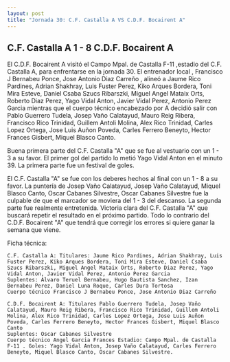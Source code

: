 ```yaml
--- 
layout: post 
title: "Jornada 30: C.F. Castalla A VS C.D.F. Bocairent A"
---
```


## C.F. Castalla A 1 - 8 C.D.F. Bocairent A

El C.D.F. Bocairent A visitó el Campo Mpal. de Castalla F-11   ,estadio del C.F. Castalla A, para enfrentarse en la jornada 30. El entrenador local , Francisco J Bernabeu Ponce, Jose Antonio Diaz Carreño , alineó a Jaume Rico Pardines, Adrian Shakhray, Luis Fuster Perez, Kiko Arques Bordera, Toni Mira Esteve, Daniel Csaba Szucs Ribarszki, Miguel Angel Mataix Orts, Roberto Diaz Perez, Yago Vidal Anton, Javier Vidal Perez, Antonio Perez Garcia mientras que el cuerpo técnico encabezado por A decidió salir con Pablo Guerrero Tudela, Josep Vaño Calatayud, Mauro Reig Ribera, Francisco Rico Trinidad, Guillem Antoli Molina, Alex Rico Trinidad, Carles Lopez Ortega, Jose Luis Auñon Poveda, Carles Ferrero Beneyto, Hector Frances Gisbert, Miquel Blasco Canto. 

Buena primera parte del C.F. Castalla "A" que se fue al vestuario con un 1 - 3 a su favor. El primer gol del partido lo metió Yago Vidal Anton en el minuto 39. La primera parte fue un festival de goles. 

El C.F. Castalla "A" se fue con los deberes hechos al final con un 1 - 8 a su favor. La puntería de  Josep Vaño Calatayud, Josep Vaño Calatayud, Miquel Blasco Canto, Oscar Cabanes Silvestre, Oscar Cabanes Silvestre  fue la culpable de que el marcador se moviera del 1 - 3 del descanso. La segunda parte fue realmente entretenida. Victoria clara del C.F. Castalla "A" que buscará repetir el resultado en el próximo partido. Todo lo contrario del C.D.F. Bocairent "A" que tendrá que corregir los errores si quiere ganar la semana que viene. 

Ficha técnica: 
    
    C.F. Castalla A: Titulares: Jaume Rico Pardines, Adrian Shakhray, Luis Fuster Perez, Kiko Arques Bordera, Toni Mira Esteve, Daniel Csaba Szucs Ribarszki, Miguel Angel Mataix Orts, Roberto Diaz Perez, Yago Vidal Anton, Javier Vidal Perez, Antonio Perez Garcia 
    Suplentes: Alvaro Teruel Bernabeu, Hugo Bautista Sanchez, Izan Bernabeu Perez, Daniel Luna Roque, Carles Dura Tortosa 
    Cuerpo técnico Francisco J Bernabeu Ponce, Jose Antonio Diaz Carreño 
    
    C.D.F. Bocairent A: Titulares Pablo Guerrero Tudela, Josep Vaño Calatayud, Mauro Reig Ribera, Francisco Rico Trinidad, Guillem Antoli Molina, Alex Rico Trinidad, Carles Lopez Ortega, Jose Luis Auñon Poveda, Carles Ferrero Beneyto, Hector Frances Gisbert, Miquel Blasco Canto
    Suplentes: Oscar Cabanes Silvestre 
    Cuerpo técnico Angel Garcia Frances Estadio: Campo Mpal. de Castalla F-11 . Goles: Yago Vidal Anton, Josep Vaño Calatayud, Carles Ferrero Beneyto, Miquel Blasco Canto, Oscar Cabanes Silvestre.  
